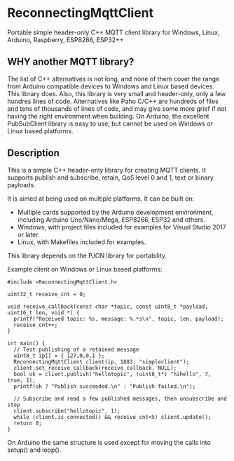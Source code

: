 # ReconnectingMqttClient
Portable simple header-only C++ MQTT client library for Windows, Linux, Arduino, Raspberry, ESP8266, ESP32++

## WHY another MQTT library?
The list of C++ alternatives is not long, and none of them cover the range from Arduino compatible devices to Windows and Linux based devices. This library does.
Also, this library is very small and header-only, only a few hundres lines of code. Alternatives like Paho C/C++ are hundreds of files and tens of thousands of lines of code, and may give some more grief if not having the right environment when building. On Arduino, the excellent PubSubClient library is easy to use, but cannot be used on Windows or Linux based platforms.

## Description
This is a simple C++ header-only library for creating MQTT clients. It supports publish and subscribe, retain, QoS level 0 and 1, text or binary payloads.

It is aimed at being used on multiple platforms. It can be built on:
* Multiple cards supported by the Arduino development environment, including Arduino Uno/Nano/Mega, ESP8266, ESP32 and others.
* Windows, with project files included for examples for Visual Studio 2017 or later.
* Linux, with Makefiles included for examples.

This library depends on the PJON library for portability.

Example client on Windows or Linux based platforms:

```
#include <ReconnectingMqttClient.h>

uint32_t receive_cnt = 0;

void receive_callback(const char *topic, const uint8_t *payload, uint16_t len, void *) {
  printf("Received topic: %s, message: %.*s\n", topic, len, payload);
  receive_cnt++;
}

int main() {
  // Test publishing of a retained message
  uint8_t ip[] = { 127,0,0,1 };
  ReconnectingMqttClient client(ip, 1883, "simpleclient");
  client.set_receive_callback(receive_callback, NULL);
  bool ok = client.publish("hellotopic", (uint8_t*) "hihello", 7, true, 1);
  printf(ok ? "Publish succeeded.\n" : "Publish failed.\n");

  // Subscribe and read a few published messages, then unsubscribe and stop
  client.subscribe("hellotopic", 1);
  while (client.is_connected() && receive_cnt<5) client.update();
  return 0;
}
```

On Arduino the same structure is used except for moving the calls into setup() and loop().

